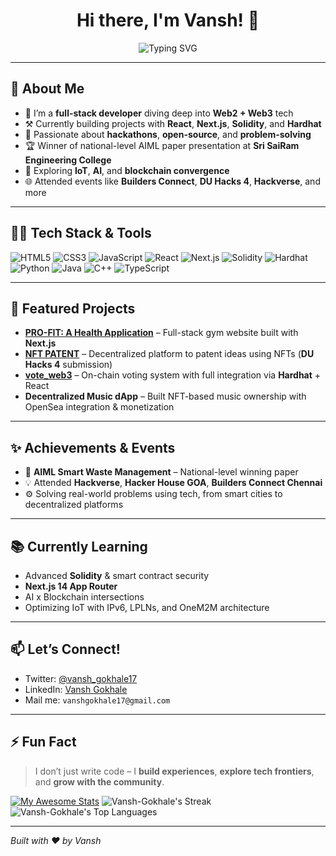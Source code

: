 <h1 align="center">Hi there, I'm Vansh! 👋</h1>

<p align="center">
  <img src="https://readme-typing-svg.demolab.com?font=Fira+Code&size=24&duration=3000&pause=1000&color=00F7F9&center=true&vCenter=true&multiline=true&width=600&lines=Developer+by+day+%E2%9A%99%EF%B8%8F+Builder+by+night+%F0%9F%92%A1;+Web3+Explorer+%F0%9F%94%8E" alt="Typing SVG" />
</p>

---

## 🚀 About Me

- 🔭 I’m a **full-stack developer** diving deep into **Web2 + Web3** tech
- ⚒️ Currently building projects with **React**, **Next.js**, **Solidity**, and **Hardhat**
- 🎯 Passionate about **hackathons**, **open-source**, and **problem-solving**
- 🏆 Winner of national-level AIML paper presentation at **Sri SaiRam Engineering College**
- 🧠 Exploring **IoT**, **AI**, and **blockchain convergence**
- 🌐 Attended events like **Builders Connect**, **DU Hacks 4**, **Hackverse**, and more

---

## 🧑‍💻 Tech Stack & Tools

![HTML5](https://img.shields.io/badge/HTML5-E34F26?style=flat&logo=html5&logoColor=white)
![CSS3](https://img.shields.io/badge/CSS3-1572B6?style=flat&logo=css3&logoColor=white)
![JavaScript](https://img.shields.io/badge/JavaScript-F7DF1E?style=flat&logo=javascript&logoColor=black)
![React](https://img.shields.io/badge/React-20232A?style=flat&logo=react&logoColor=61DAFB)
![Next.js](https://img.shields.io/badge/Next.js-black?style=flat&logo=next.js)
![Solidity](https://img.shields.io/badge/Solidity-363636?style=flat&logo=solidity&logoColor=white)
![Hardhat](https://img.shields.io/badge/Hardhat-F7DF1E?style=flat&logo=ethereum&logoColor=black)
![Python](https://img.shields.io/badge/Python-3776AB?style=flat&logo=python&logoColor=white)
![Java](https://img.shields.io/badge/Java-007396?style=flat&logo=java&logoColor=white)
![C++](https://img.shields.io/badge/C++-00599C?style=flat&logo=c%2B%2B&logoColor=white)
![TypeScript](https://img.shields.io/badge/TypeScript-007ACC?style=flat&logo=typescript&logoColor=white)

---

## 🧩 Featured Projects

- **[PRO-FIT: A Health Application](#)** – Full-stack gym website built with **Next.js**
- **[NFT PATENT](#)** – Decentralized platform to patent ideas using NFTs (**DU Hacks 4** submission)
- **[vote_web3](#)** – On-chain voting system with full integration via **Hardhat** + React
- **Decentralized Music dApp** – Built NFT-based music ownership with OpenSea integration & monetization

---

## ✨ Achievements & Events

- 🥇 **AIML Smart Waste Management** – National-level winning paper
- 💡 Attended **Hackverse**, **Hacker House GOA**, **Builders Connect Chennai**
- ⚙️ Solving real-world problems using tech, from smart cities to decentralized platforms

---

## 📚 Currently Learning

- Advanced **Solidity** & smart contract security
- **Next.js 14 App Router**
- AI x Blockchain intersections
- Optimizing IoT with IPv6, LPLNs, and OneM2M architecture

---

## 📫 Let’s Connect!

- Twitter: [@vansh_gokhale17](https://x.com/vansh_gokhale17)
- LinkedIn: [Vansh Gokhale](https://www.linkedin.com/in/vansh-gokhale-680ab1281/)
- Mail me: `vanshgokhale17@gmail.com`

---

## ⚡ Fun Fact

> I don’t just write code – I **build experiences**, **explore tech frontiers**, and **grow with the community**.

[![My Awesome Stats](https://awesome-github-stats.azurewebsites.net/user-stats/Vansh-Gokhale?cardType=octocat&theme=outrun&preferLogin=true)](https://git.io/awesome-stats-card)
![Vansh-Gokhale's Streak](https://github-readme-streak-stats.herokuapp.com/?user=Vansh-Gokhale&theme=outrun&hide_border=false)
![Vansh-Gokhale's Top Languages](https://github-readme-stats.vercel.app/api/top-langs/?username=Vansh-Gokhale&theme=outrun&show_icons=true&hide_border=false&layout=compact)

---

*Built with ❤️ by Vansh*
